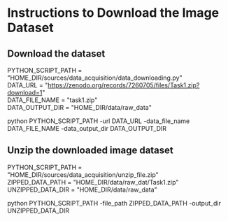 

# Instructions to Download the Image Dataset
## Download the dataset

PYTHON_SCRIPT_PATH = "HOME_DIR/sources/data_acquisition/data_downloading.py" <br />
DATA_URL = "https://zenodo.org/records/7260705/files/Task1.zip?download=1" <br />
DATA_FILE_NAME = "task1.zip" <br />
DATA_OUTPUT_DIR = "HOME_DIR/data/raw_data"

python PYTHON_SCRIPT_PATH -url DATA_URL -data_file_name DATA_FILE_NAME -data_output_dir DATA_OUTPUT_DIR

## Unzip the downloaded image dataset

PYTHON_SCRIPT_PATH = "HOME_DIR/sources/data_acquisition/unzip_file.zip" <br />
ZIPPED_DATA_PATH = "HOME_DIR/data/raw_dat/Task1.zip" <br />
UNZIPPED_DATA_DIR = "HOME_DIR/data/raw_data"

python PYTHON_SCRIPT_PATH -file_path ZIPPED_DATA_PATH -output_dir UNZIPPED_DATA_DIR

